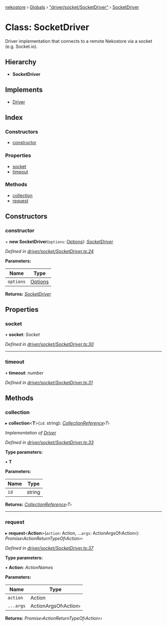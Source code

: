 [nekostore](../README.md) › [Globals](../globals.md) › ["driver/socket/SocketDriver"](../modules/_driver_socket_socketdriver_.md) › [SocketDriver](_driver_socket_socketdriver_.socketdriver.md)

# Class: SocketDriver

Driver implementation that connects to a remote Nekostore via a socket (e.g. Socket.io).

## Hierarchy

* **SocketDriver**

## Implements

* [Driver](../interfaces/_driver_.driver.md)

## Index

### Constructors

* [constructor](_driver_socket_socketdriver_.socketdriver.md#constructor)

### Properties

* [socket](_driver_socket_socketdriver_.socketdriver.md#socket)
* [timeout](_driver_socket_socketdriver_.socketdriver.md#timeout)

### Methods

* [collection](_driver_socket_socketdriver_.socketdriver.md#collection)
* [request](_driver_socket_socketdriver_.socketdriver.md#request)

## Constructors

###  constructor

\+ **new SocketDriver**(`options`: [Options](../interfaces/_driver_socket_socketdriver_.options.md)): *[SocketDriver](_driver_socket_socketdriver_.socketdriver.md)*

*Defined in [driver/socket/SocketDriver.ts:24](https://github.com/esnya/nekostore/blob/99eadde/src/driver/socket/SocketDriver.ts#L24)*

**Parameters:**

Name | Type |
------ | ------ |
`options` | [Options](../interfaces/_driver_socket_socketdriver_.options.md) |

**Returns:** *[SocketDriver](_driver_socket_socketdriver_.socketdriver.md)*

## Properties

###  socket

• **socket**: *Socket*

*Defined in [driver/socket/SocketDriver.ts:30](https://github.com/esnya/nekostore/blob/99eadde/src/driver/socket/SocketDriver.ts#L30)*

___

###  timeout

• **timeout**: *number*

*Defined in [driver/socket/SocketDriver.ts:31](https://github.com/esnya/nekostore/blob/99eadde/src/driver/socket/SocketDriver.ts#L31)*

## Methods

###  collection

▸ **collection**<**T**>(`id`: string): *[CollectionReference](../interfaces/_collectionreference_.collectionreference.md)‹T›*

*Implementation of [Driver](../interfaces/_driver_.driver.md)*

*Defined in [driver/socket/SocketDriver.ts:33](https://github.com/esnya/nekostore/blob/99eadde/src/driver/socket/SocketDriver.ts#L33)*

**Type parameters:**

▪ **T**

**Parameters:**

Name | Type |
------ | ------ |
`id` | string |

**Returns:** *[CollectionReference](../interfaces/_collectionreference_.collectionreference.md)‹T›*

___

###  request

▸ **request**<**Action**>(`action`: Action, ...`args`: ActionArgsOf‹Action›): *Promise‹ActionReturnTypeOf‹Action››*

*Defined in [driver/socket/SocketDriver.ts:37](https://github.com/esnya/nekostore/blob/99eadde/src/driver/socket/SocketDriver.ts#L37)*

**Type parameters:**

▪ **Action**: *ActionNames*

**Parameters:**

Name | Type |
------ | ------ |
`action` | Action |
`...args` | ActionArgsOf‹Action› |

**Returns:** *Promise‹ActionReturnTypeOf‹Action››*
